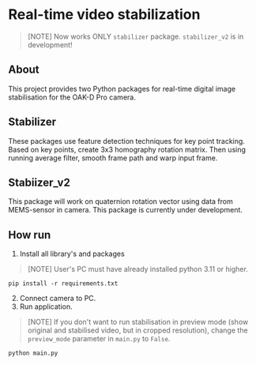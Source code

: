 # Real-time video stabilization

>[NOTE] Now works ONLY `stabilizer` package. `stabilizer_v2` is in development!

## About
This project provides two Python packages for real-time digital image stabilisation for the OAK-D Pro camera.

## Stabilizer
These packages use feature detection techniques for key point tracking. Based on key points, 
create 3x3 homography rotation matrix. Then using running average filter, smooth frame path and warp input frame.

## Stabiizer_v2
This package will work on quaternion rotation vector using data from MEMS-sensor in camera. 
This package is currently under development.

## How run
1. Install all library's and packages

>[NOTE] User's PC must have already installed python 3.11 or higher.

```shell 
pip install -r requirements.txt
```
2. Connect camera to PC.
3. Run application.
>[NOTE] If you don't want to run stabilisation in preview mode (show original and 
> stabilised video, but in cropped resolution), change the `preview_mode` parameter in `main.py` to `False`.
```shell
python main.py
```
